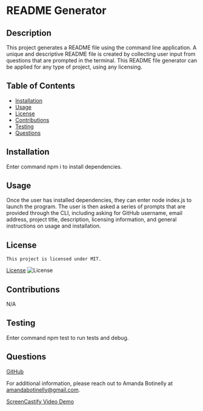 # README Generator

## Description

This project generates a README file using the command line application. A unique and descriptive README file is created by collecting user input from questions that are prompted in the terminal. This README file generator can be applied for any type of project, using any licensing.

## Table of Contents

- [Installation](#Installation)
- [Usage](#Usage)
- [License](#License)
- [Contributions](#Contributions)
- [Testing](#Testing)
- [Questions](#Questions)

## Installation

Enter command npm i to install dependencies.

## Usage

Once the user has installed dependencies, they can enter node index.js to launch the program. The user is then asked a series of prompts that are provided through the CLI, including asking for GitHub username, email address, project title, description, licensing information, and general instructions on usage and installation.

## License

    This project is licensed under MIT.

[License](#License)
![License](https://img.shields.io/badge/License-MIT-blue.svg)

## Contributions

N/A

## Testing

Enter command npm test to run tests and debug.

## Questions

[GitHub](https://github.com/MandieBot)

For additional information, please reach out to Amanda Botinelly at amandabotinelly@gmail.com.

[ScreenCastify Video Demo](https://drive.google.com/file/d/1FsphuLxvK9SS-8tm6j-ynTRW5aS4WFOJ/view)